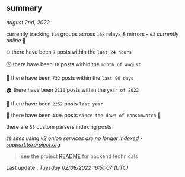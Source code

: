 
## summary
_august 2nd, 2022_

currently tracking `114` groups across `168` relays & mirrors - _`63` currently online_ 📡

⏲ there have been `7` posts within the `last 24 hours`

🕓 there have been `18` posts within the `month of august`

📅 there have been `732` posts within the `last 90 days`

🏚 there have been `2110` posts within the `year of 2022`

🚀 there have been `2252` posts `last year`

🦕 there have been `4396` posts `since the dawn of ransomwatch` 🐣

there are `55` custom parsers indexing posts

_`20` sites using v2 onion services are no longer indexed - [support.torproject.org](https://support.torproject.org/onionservices/v2-deprecation/)_

> see the project [README](https://github.com/jmousqueton/ransomwatch#readme) for backend technicals



Last update : _Tuesday 02/08/2022 16:51:07 (UTC)_

